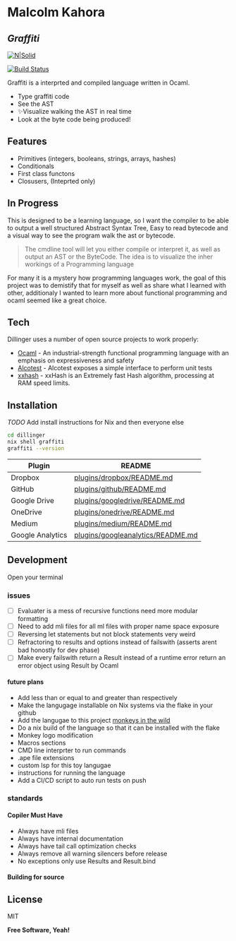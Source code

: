 # Malcolm Kahora
## _Graffiti_

[![N|Solid](https://cldup.com/dTxpPi9lDf.thumb.png)](https://nodesource.com/products/nsolid)

[![Build Status](https://travis-ci.org/joemccann/dillinger.svg?branch=master)](https://travis-ci.org/joemccann/dillinger)

Graffiti is a interprted and compiled language written in Ocaml.

- Type graffiti code
- See the AST
- ✨Visualize walking the AST in real time
- Look at the byte code being produced!
## Features
- Primitives (integers, booleans, strings, arrays, hashes)
- Conditionals
- First class functons
- Closusers, (Inteprted only)

## In Progress

This is designed to be a learning language, so I want the compiler to be able to output a well structured Abstract Syntax Tree, Easy to read bytecode and a visual way to see the program walk the ast or bytecode.

> The cmdline tool will let you either compile 
> or interpret it, as well as output an AST or the ByteCode.
> The idea is to visualize the inher workings of a 
> Programming language

For many it is a mystery how programming languages work, the goal of this project was to demistify that for myself as well as share what I learned with other, additionaly I wanted to learn more about functional programming and ocaml seemed like a great choice.

## Tech

Dillinger uses a number of open source projects to work properly:

- [Ocaml] - An industrial-strength functional programming language with an emphasis on expressiveness and safety 
- [Alcotest] - Alcotest exposes a simple interface to perform unit tests
- [xxhash] - xxHash is an Extremely fast Hash algorithm, processing at RAM speed limits.


## Installation

*TODO* Add install instructions for Nix and then everyone else

```sh
cd dillinger
nix shell graffiti
graffiti --version
```

| Plugin | README |
| ------ | ------ |
| Dropbox | [plugins/dropbox/README.md][PlDb] |
| GitHub | [plugins/github/README.md][PlGh] |
| Google Drive | [plugins/googledrive/README.md][PlGd] |
| OneDrive | [plugins/onedrive/README.md][PlOd] |
| Medium | [plugins/medium/README.md][PlMe] |
| Google Analytics | [plugins/googleanalytics/README.md][PlGa] |

## Development

Open your terminal

### issues

- [ ] Evaluater is a mess of recursive functions need more modular formatting
- [ ] Need to add mli files for all ml files with proper name space exposure
- [ ] Reversing let statements but not block statements very weird
- [ ] Refractoring to results and options instead of failswith (asserts arent bad honostly for dev phase)
- [ ] Make every failswith return a Result instead of a runtime error return an error object using Result by Ocaml

#### future plans

* Add less than or equal to and greater than respectively
* Make the langugage installable on Nix systems via the flake in your github
* Add the langugae to this project [monkeys in the wild](https://github.com/mrnugget/monkeylang/?tab=readme-ov-file#adding-a-new-implementation)
* Do a nix build of the language so that it can be installed with the flake 
* Monkey logo modification
* Macros sections
* CMD line interprter to run commands
* .ape file extensions
* custom lsp for this toy langugae
* instructions for running the language
* Add a CI/CD script to auto run tests on push

### standards
#### Copiler Must Have

* Always have mli files
* Always have internal documentation
* Always have tail call optimization checks
* Always remove all warning silencers before release
* No exceptions only use Results and Result.bind



#### Building for source


## License

MIT

**Free Software, Yeah!**

[//]: # (These are reference links used in the body of this note and get stripped out when the markdown processor does its job. There is no need to format nicely because it shouldn't be seen. Thanks SO - http://stackoverflow.com/questions/4823468/store-comments-in-markdown-syntax)

   [dill]: <https://github.com/joemccann/dillinger>
   [git-repo-url]: <https://github.com/joemccann/dillinger.git>
   [john gruber]: <http://daringfireball.net>
   [df1]: <http://daringfireball.net/projects/markdown/>
   [markdown-it]: <https://github.com/markdown-it/markdown-it>
   [Ace Editor]: <http://ace.ajax.org>
   [node.js]: <http://nodejs.org>
   [Twitter Bootstrap]: <http://twitter.github.com/bootstrap/>
   [jQuery]: <http://jquery.com>
   [@tjholowaychuk]: <http://twitter.com/tjholowaychuk>
   [express]: <http://expressjs.com>
   [AngularJS]: <http://angularjs.org>
   [Ocaml]: <https://ocaml.org/>
   [Alcotest]: <https://github.com/mirage/alcotest>
   [xxhash]: <https://github.com/Cyan4973/xxHash>

   [PlDb]: <https://github.com/joemccann/dillinger/tree/master/plugins/dropbox/README.md>
   [PlGh]: <https://github.com/joemccann/dillinger/tree/master/plugins/github/README.md>
   [PlGd]: <https://github.com/joemccann/dillinger/tree/master/plugins/googledrive/README.md>
   [PlOd]: <https://github.com/joemccann/dillinger/tree/master/plugins/onedrive/README.md>
   [PlMe]: <https://github.com/joemccann/dillinger/tree/master/plugins/medium/README.md>
   [PlGa]: <https://github.com/RahulHP/dillinger/blob/master/plugins/googleanalytics/README.md>
